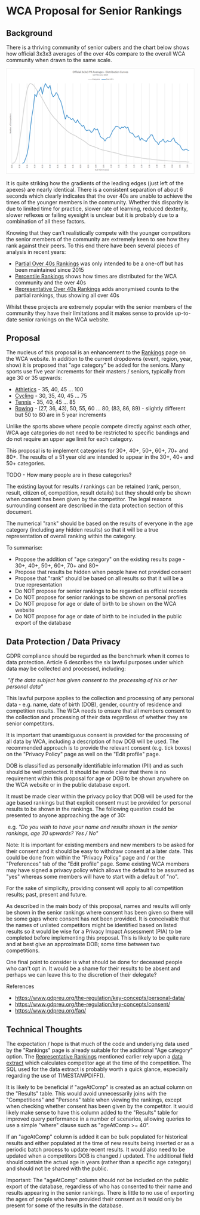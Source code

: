 # WCA Proposal for Senior Rankings

## Background

There is a thriving community of senior cubers and the chart below shows how official 3x3x3 averages of the over 40s compare to the overall WCA community when drawn to the same scale.

![alt text](img/3x3x3_v2.png "3x3x3")

It is quite striking how the gradients of the leading edges (just left of the apexes) are nearly identical. There is a consistent separation of about 6 seconds which clearly indicates that the over 40s are unable to achieve the times of the younger members in the community. Whether this disparity is due to limited time for practice, slower rate of learning, reduced dexterity, slower reflexes or failing eyesight is unclear but it is probably due to a combination of all these factors.

Knowing that they can't realistically compete with the younger competitors the senior members of the community are extremely keen to see how they rank against their peers. To this end there have been several pieces of analysis in recent years:

* [Partial Over 40s Rankings](Partial_Rankings.md) was only intended to be a one-off but has been maintained since 2015
* [Percentile Rankings](Percentile_Rankings.md) shows how times are distributed for the WCA community and the over 40s
* [Representative Over 40s Rankings](Senior_Rankings.md) adds anonymised counts to the partial rankings, thus showing all over 40s

Whilst these projects are extremely popular with the senior members of the community they have their limitations and it makes sense to provide up-to-date senior rankings on the WCA website.


## Proposal

The nucleus of this proposal is an enhancement to the [Rankings](https://www.worldcubeassociation.org/results/events.php) page on the WCA website. In addition to the current dropdowns (event, region, year, show) it is proposed that "age category" be added for the seniors. Many sports use five year increments for their masters / seniors, typically from age 30 or 35 upwards:

* [Athletics](https://en.wikipedia.org/wiki/Masters_athletics#Age_categories) - 35, 40, 45 ... 100
* [Cycling](https://www.britishcycling.org.uk/road/article/roadst_Road-Categories_Classifications) - 30, 35, 40, 45 ... 75
* [Tennis](https://www.itftennis.com/seniors/rankings/singles-rankings.aspx) - 35, 40, 45 ... 85
* [Rowing](http://www.worldrowing.com/masters/) - (27, 36, 43), 50, 55, 60 ... 80, (83, 86, 89) - slightly different but 50 to 80 are in 5 year increments

Unlike the sports above where people compete directly against each other, WCA age categories do not need to be restricted to specific bandings and do not require an upper age limit for each category.

This proposal is to implement categories for 30+, 40+, 50+, 60+, 70+ and 80+. The results of a 51 year old are intended to appear in the 30+, 40+ and 50+ categories.

TODO - How many people are in these categories?

The existing layout for results / rankings can be retained (rank, person, result, citizen of, competition, result details) but they should only be shown when consent has been given by the competitor. The legal reasons surrounding consent are described in the data protection section of this document.

The numerical "rank" should be based on the results of everyone in the age category (including any hidden results) so that it will be a true representation of overall ranking within the category.

To summarise:

* Propose the addition of "age category" on the existing results page - 30+, 40+, 50+, 60+, 70+ and 80+
* Propose that results be hidden when people have not provided consent
* Propose that "rank" should be based on all results so that it will be a true representation
* Do NOT propose for senior rankings to be regarded as official records
* Do NOT propose for senior rankings to be shown on personal profiles
* Do NOT propose for age or date of birth to be shown on the WCA website
* Do NOT propose for age or date of birth to be included in the public export of the database


## Data Protection / Data Privacy

GDPR compliance should be regarded as the benchmark when it comes to data protection. Article 6 describes the six lawful purposes under which data may be collected and processed, including:

​	*"If the data subject has given consent to the processing of his or her personal data"*

This lawful purpose applies to the collection and processing of any personal data - e.g. name, date of birth (DOB), gender, country of residence and competition results. The WCA needs to ensure that all members consent to the collection and processing of their data regardless of whether they are senior competitors.

It is important that unambiguous consent is provided for the processing of all data by WCA, including a description of how DOB will be used. The recommended approach is to provide the relevant consent (e.g. tick boxes) on the "Privacy Policy" page as well on the "Edit profile" page.

DOB is classified as personally identifiable information (PII) and as such should be well protected. It should be made clear that there is no requirement within this proposal for age or DOB to be shown anywhere on the WCA website or in the public database export.

It must be made clear within the privacy policy that DOB will be used for the age based rankings but that explicit consent must be provided for personal results to be shown in the rankings. The following question could be presented to anyone approaching the age of 30:

​	e.g. *"Do you wish to have your name and results shown in the senior rankings, age 30 upwards? Yes / No"*

Note: It is important for existing members and new members to be asked for their consent and it should be easy to withdraw consent at a later date. This could be done from within the "Privacy Policy" page and / or the "Preferences" tab of the "Edit profile" page. Some existing WCA members may have signed a privacy policy which allows the default to be assumed as "yes" whereas some members will have to start with a default of "no".

For the sake of simplicity, providing consent will apply to all competition results; past, present and future.

As described in the main body of this proposal, names and results will only be shown in the senior rankings where consent has been given so there will be some gaps where consent has not been provided. It is conceivable that the names of unlisted competitors might be identified based on listed results so it would be wise for a Privacy Impact Assessment (PIA) to be completed before implementing this proposal. This is likely to be quite rare and at best give an approximate DOB; some time between two competitions.

One final point to consider is what should be done for deceased people who can't opt in. It would be a shame for their results to be absent and perhaps we can leave this to the discretion of their delegate?

References

* https://www.gdpreu.org/the-regulation/key-concepts/personal-data/
* https://www.gdpreu.org/the-regulation/key-concepts/consent/
* https://www.gdpreu.org/faq/


## Technical Thoughts

The expectation / hope is that much of the code and underlying data used by the "Rankings" page is already suitable for the additional "Age category" option. The [Representative Rankings](Senior_Rankings.md) mentioned earlier rely upon a [data extract](https://github.com/Logiqx/wca-ipy/blob/master/sql/extract_senior_details.sql) which calculates competitor age at the time of the competition. The SQL used for the data extract is probably worth a quick glance, especially regarding the use of TIMESTAMPDIFF().

It is likely to be beneficial if "ageAtComp" is created as an actual column on the "Results" table. This would avoid unnecessarily joins with the "Competitions" and "Persons" table when viewing the rankings, except when checking whether consent has been given by the competitor. It would likely make sense to have this column added to the "Results" table for improved query performance in a number of scenarios, allowing queries to use a simple "where" clause such as "ageAtComp >= 40".

If an "ageAtComp" column is added it can be bulk populated for historical results and either populated at the time of new results being inserted or as a periodic batch process to update recent results. It would also need to be updated when a competitors DOB is changed / updated. The additional field should contain the actual age in years (rather than a specific age category) and should not be shared with the public.

Important: The "ageAtComp" column should not be included on the public export of the database, regardless of who has consented to their name and results appearing in the senior rankings. There is little to no use of exporting the ages of people who have provided their consent as it would only be present for some of the results in the database.
